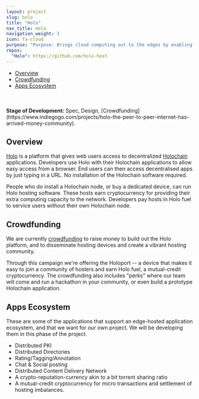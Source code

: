 ```yaml
---
layout: project
slug: holo
title: "Holo"
nav_title: Holo
navigation_weight: 3
icon: fa-cloud
purpose: "Purpose: Brings cloud computing out to the edges by enabling truly distributed applications and hosting on laptops, phones, and personal dedicated hosting devices, as well as servers."
repos:
  "Holo": https://github.com/holo-host
---
```

<!--{::options parse_block_html="true" /} -->


<!-- TOC START min:1 max:3 link:true update:true -->
  - [Overview](#overview)
  - [Crowdfunding](#crowdfunding)
  - [Apps Ecosystem](#apps-ecosystem)

<!-- TOC END -->

<div  style="margin-top:50px" class="alert alert-danger" role="alert" markdown="1">
   <b>Stage of Development:</b> Spec, Design, [Crowdfunding](https://www.indiegogo.com/projects/holo-the-peer-to-peer-internet-has-arrived-money-community).
</div>

## Overview

[Holo](holo.host) is a platform that gives web users access to decentralized [Holochain](/projects/holochain) applications. Developers use Holo with their Holochain applications to allow easy access from a browser. End users can then access decentralised apps by just typing in a URL.  No installation of the Holochain software required.

People who do install a Holochain node, or buy a dedicated device, can run Holo hosting software. These hosts earn cryptocurrency for providing their extra computing capacity to the network. Developers pay hosts in Holo fuel to service users without their own Holochain node.

## Crowdfunding

We are currently [crowdfunding](https://www.indiegogo.com/projects/holo-the-peer-to-peer-internet-has-arrived-money-community)  to raise money to build out the Holo platform, and to disseminate hosting devices and create a vibrant hosting community.

Through this campaign we're offering the Holoport -- a device that makes it easy to join a community of hosters and earn Holo fuel, a mutual-credit cryptocurrency.  The crowdfunding also includes "perks" where our team will come and run a hackathon in your community, or even build a prototype Holochain application.

## Apps Ecosystem
These are some of the applications that support an edge-hosted application ecosystem, and that we want for our own project. We will be developing them in this phase of the project.

- Distributed PKI
- Distributed Directories
- Rating/Tagging/Annotation
- Chat & Social posting
- Distributed Content Delivery Network
- A crypto-reputation-currency akin to a bit torrent sharing ratio
- A mutual-credit cryptocurrency for micro transactions and settlement of hosting imbalances.
